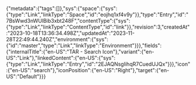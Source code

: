 {"metadata":{"tags":[]},"sys":{"space":{"sys":{"type":"Link","linkType":"Space","id":"eojhq1xf4v9y"}},"type":"Entry","id":"7BsWwd3nWUlBib3xbt248F","contentType":{"sys":{"type":"Link","linkType":"ContentType","id":"link"}},"revision":3,"createdAt":"2023-10-18T13:36:34.498Z","updatedAt":"2023-11-28T22:49:44.240Z","environment":{"sys":{"id":"master","type":"Link","linkType":"Environment"}}},"fields":{"internalTitle":{"en-US":"TAR - Search Icon"},"variant":{"en-US":"Link"},"linkedContent":{"en-US":{"sys":{"type":"Link","linkType":"Entry","id":"2EJAQNsgIihqR7CuedUJQx"}}},"icon":{"en-US":"search"},"iconPosition":{"en-US":"Right"},"target":{"en-US":"Default"}}}